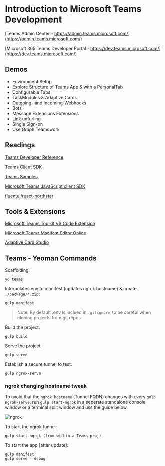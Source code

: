 # Introduction to Microsoft Teams Development

[Teams Admin Center - https://admin.teams.microsoft.com/](https://admin.teams.microsoft.com/)

[Microsoft 365 Teams Developer Portal - https://dev.teams.microsoft.com/](https://dev.teams.microsoft.com/)

## Demos

- Environment Setup
- Explore Structure of Teams App & with a PersonalTab
- Configurable Tabs
- TaskModules & Adaptive Cards
- Outgoing- and Incoming-Webhooks
- Bots
- Message Extensions Extensions
- Link unfurling
- Single Sign-on
- Use Graph Teamswork 

## Readings

[Teams Developer Reference](https://docs.microsoft.com/en-us/microsoftteams/platform/overview)

[Teams Client SDK](https://docs.microsoft.com/en-us/microsoftteams/platform/tabs/how-to/using-teams-client-sdk)

[Teams Samples](https://pnp.github.io/teams-dev-samples/)

[Microsoft Teams JavaScript client SDK](https://docs.microsoft.com/en-us/javascript/api/overview/msteams-client?view=msteams-client-js-latest)

[fluentui/react-northstar](https://fluentsite.z22.web.core.windows.net/)

## Tools & Extensions

[Microsoft Teams Toolkit VS Code Extension](https://marketplace.visualstudio.com/items?itemName=TeamsDevApp.ms-teams-vscode-extension)

[Microsoft Teams Manifest Editor Online](https://dev.teams.microsoft.com/appconfiguration.html)

[Adaptive Card Studio](https://marketplace.visualstudio.com/items?itemName=madewithcardsio.adaptivecardsstudiobeta)

## Teams - Yeoman Commands

Scaffolding:

```
yo teams
```

Interpolates env to manifest (updates ngrok hostname) & create `./package/*.zip`:

```
gulp manifest
```

> Note: By default .env is inclued in `.gitignore` so be careful when cloning projects from git repos

Build the project:

```
gulp build
```

Serve the project

```
gulp serve
```

Establish a secure tunnel to test:

```
gulp ngrok-serve
```

### ngrok changing hostname tweak

To avoid that the `ngrok hostname` (Tunnel FQDN) changes with every `gulp ngrok-serve`, run `gulp start-ngrok` in a seperate standalone console window or a terminal split window and uss the guide below.

![ngrok](_images/ngrok.jpg)

To start the ngrok tunnel:

```
gulp start-ngrok (from within a Teams proj)
```

To start the app [after update]:

```
gulp manifest
gulp serve --debug
```
